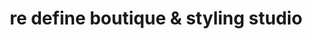 ---
title: "re define boutique & styling studio"
url: /milford/re-define-boutique-and-styling-studio/
shop: clothes
---